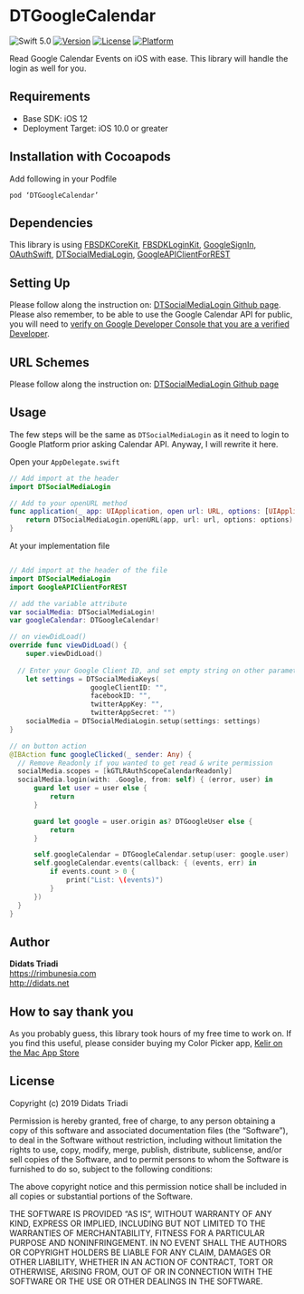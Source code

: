 # DTGoogleCalendar

![Swift 5.0](https://img.shields.io/badge/Swift-5.0-orange.svg)
[![Version](https://img.shields.io/cocoapods/v/DTSocialMediaLogin.svg?style=flat)](http://cocoapods.org/pods/DTSocialMediaLogin)
[![License](https://img.shields.io/cocoapods/l/DTSocialMediaLogin.svg?style=flat)](http://cocoapods.org/pods/DTSocialMediaLogin)
[![Platform](https://img.shields.io/cocoapods/p/DTSocialMediaLogin?style=flat)](http://cocoapods.org/pods/DTSocialMediaLogin)

Read Google Calendar Events on iOS with ease. This library will handle the login as well for you.  

## Requirements
* Base SDK: iOS 12
* Deployment Target: iOS 10.0 or greater

## Installation with Cocoapods
Add following in your Podfile

```
pod ‘DTGoogleCalendar’
```

## Dependencies
This library is using [FBSDKCoreKit](https://cocoapods.org/pods/FBSDKCoreKit), [FBSDKLoginKit](https://cocoapods.org/pods/FBSDKLoginKit), [GoogleSignIn](https://cocoapods.org/pods/GoogleSignIn), [OAuthSwift](https://cocoapods.org/pods/OAuthSwift), [DTSocialMediaLogin](https://cocoapods.org/pods/DTSocialMediaLogin), [GoogleAPIClientForREST](https://cocoapods.org/pods/GoogleAPIClientForREST)

## Setting Up
Please follow along the instruction on: [DTSocialMediaLogin Github page](https://github.com/didats/DTSocialMediaLogin). Please also remember, to be able to use the Google Calendar API for public, you will need to [verify on Google Developer Console that you are a verified Developer](https://support.google.com/cloud/answer/7454865?hl=en). 

## URL Schemes
Please follow along the instruction on: [DTSocialMediaLogin Github page](https://github.com/didats/DTSocialMediaLogin)

## Usage

The few steps will be the same as `DTSocialMediaLogin` as it need to login to Google Platform prior asking Calendar API. Anyway, I will rewrite it here.

Open your `AppDelegate.swift`

```swift
// Add import at the header
import DTSocialMediaLogin

// Add to your openURL method
func application(_ app: UIApplication, open url: URL, options: [UIApplication.OpenURLOptionsKey : Any] = [:]) -> Bool {
    return DTSocialMediaLogin.openURL(app, url: url, options: options)
}
```

At your implementation file
```swift

// Add import at the header of the file
import DTSocialMediaLogin
import GoogleAPIClientForREST

// add the variable attribute
var socialMedia: DTSocialMediaLogin!
var googleCalendar: DTGoogleCalendar!

// on viewDidLoad()
override func viewDidLoad() {
	super.viewDidLoad()
  
  // Enter your Google Client ID, and set empty string on other parameter.
	let settings = DTSocialMediaKeys(
					googleClientID: "", 
					facebookID: "", 
					twitterAppKey: "", 
					twitterAppSecret: "")
	socialMedia = DTSocialMediaLogin.setup(settings: settings)
}

// on button action
@IBAction func googleClicked(_ sender: Any) {
  // Remove Readonly if you wanted to get read & write permission
  socialMedia.scopes = [kGTLRAuthScopeCalendarReadonly]
  socialMedia.login(with: .Google, from: self) { (error, user) in
      guard let user = user else {
          return
      }

      guard let google = user.origin as? DTGoogleUser else {
          return
      }

      self.googleCalendar = DTGoogleCalendar.setup(user: google.user)
      self.googleCalendar.events(callback: { (events, err) in
          if events.count > 0 {
              print("List: \(events)")
          }
      })
  }
}

```

## Author
**Didats Triadi**  
https://rimbunesia.com  
http://didats.net

## How to say thank you
As you probably guess, this library took  hours of my free time to work on. If you find this useful, please consider buying my Color Picker app,  [‎Kelir on the Mac App Store](https://apps.apple.com/us/app/kelir-pro/id1186597992?mt=12)

## License
Copyright (c) 2019 Didats Triadi

Permission is hereby granted, free of charge, to any person obtaining a copy of this software and associated documentation files (the “Software”), to deal  in the Software without restriction, including without limitation the rights to use, copy, modify, merge, publish, distribute, sublicense, and/or sell copies of the Software, and to permit persons to whom the Software is furnished to do so, subject to the following conditions:

The above copyright notice and this permission notice shall be included in all copies or substantial portions of the Software.

THE SOFTWARE IS PROVIDED “AS IS”, WITHOUT WARRANTY OF ANY KIND, EXPRESS OR IMPLIED, INCLUDING BUT NOT LIMITED TO THE WARRANTIES OF MERCHANTABILITY, FITNESS FOR A PARTICULAR PURPOSE AND NONINFRINGEMENT. IN NO EVENT SHALL THE AUTHORS OR COPYRIGHT HOLDERS BE LIABLE FOR ANY CLAIM, DAMAGES OR OTHER LIABILITY, WHETHER IN AN ACTION OF CONTRACT, TORT OR OTHERWISE, ARISING FROM, OUT OF OR IN CONNECTION WITH THE SOFTWARE OR THE USE OR OTHER DEALINGS IN THE SOFTWARE.
